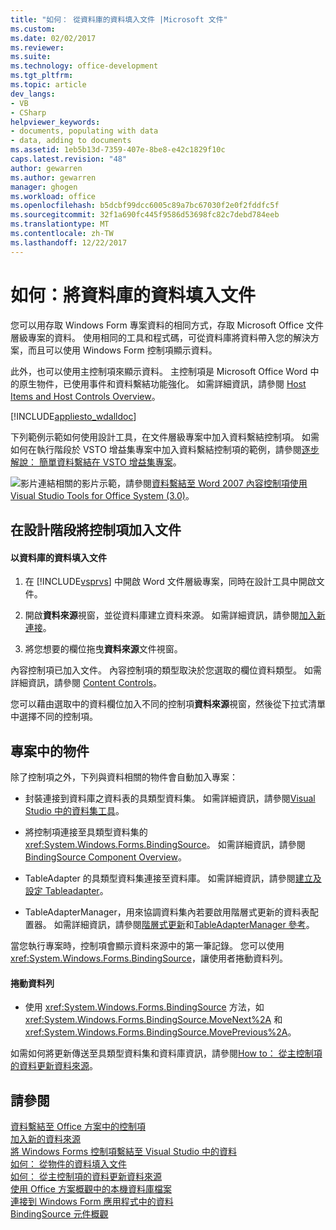 ```yaml
---
title: "如何： 從資料庫的資料填入文件 |Microsoft 文件"
ms.custom: 
ms.date: 02/02/2017
ms.reviewer: 
ms.suite: 
ms.technology: office-development
ms.tgt_pltfrm: 
ms.topic: article
dev_langs:
- VB
- CSharp
helpviewer_keywords:
- documents, populating with data
- data, adding to documents
ms.assetid: 1eb5b13d-7359-407e-8be8-e42c1829f10c
caps.latest.revision: "48"
author: gewarren
ms.author: gewarren
manager: ghogen
ms.workload: office
ms.openlocfilehash: b5dcbf99dcc6005c89a7bc67030f2e0f2fddfc5f
ms.sourcegitcommit: 32f1a690fc445f9586d53698fc82c7debd784eeb
ms.translationtype: MT
ms.contentlocale: zh-TW
ms.lasthandoff: 12/22/2017
---
```

# <a name="how-to-populate-documents-with-data-from-a-database"></a>如何：將資料庫的資料填入文件
  您可以用存取 Windows Form 專案資料的相同方式，存取 Microsoft Office 文件層級專案的資料。 使用相同的工具和程式碼，可從資料庫將資料帶入您的解決方案，而且可以使用 Windows Form 控制項顯示資料。  
  
 此外，也可以使用主控制項來顯示資料。 主控制項是 Microsoft Office Word 中的原生物件，已使用事件和資料繫結功能強化。 如需詳細資訊，請參閱 [Host Items and Host Controls Overview](../vsto/host-items-and-host-controls-overview.md)。  
  
 [!INCLUDE[appliesto_wdalldoc](../vsto/includes/appliesto-wdalldoc-md.md)]  
  
 下列範例示範如何使用設計工具，在文件層級專案中加入資料繫結控制項。 如需如何在執行階段於 VSTO 增益集專案中加入資料繫結控制項的範例，請參閱[逐步解說： 簡單資料繫結在 VSTO 增益集專案](../vsto/walkthrough-simple-data-binding-in-vsto-add-in-project.md)。  
  
 ![影片連結](../vsto/media/playvideo.gif "影片連結")相關的影片示範，請參閱[資料繫結至 Word 2007 內容控制項使用 Visual Studio Tools for Office System (3.0)](http://go.microsoft.com/fwlink/?LinkId=136785)。  
  
## <a name="adding-a-control-to-a-document-at-design-time"></a>在設計階段將控制項加入文件  
  
#### <a name="to-populate-a-document-with-data-from-a-database"></a>以資料庫的資料填入文件  
  
1.  在 [!INCLUDE[vsprvs](../sharepoint/includes/vsprvs-md.md)] 中開啟 Word 文件層級專案，同時在設計工具中開啟文件。  
  
2.  開啟**資料來源**視窗，並從資料庫建立資料來源。 如需詳細資訊，請參閱[加入新連接](../data-tools/add-new-connections.md)。  
  
3.  將您想要的欄位拖曳**資料來源**文件視窗。  
  
 內容控制項已加入文件。 內容控制項的類型取決於您選取的欄位資料類型。 如需詳細資訊，請參閱 [Content Controls](../vsto/content-controls.md)。  
  
 您可以藉由選取中的資料欄位加入不同的控制項**資料來源**視窗，然後從下拉式清單中選擇不同的控制項。  
  
## <a name="objects-in-the-project"></a>專案中的物件  
 除了控制項之外，下列與資料相關的物件會自動加入專案：  
  
-   封裝連接到資料庫之資料表的具類型資料集。 如需詳細資訊，請參閱[Visual Studio 中的資料集工具](/visualstudio/data-tools/dataset-tools-in-visual-studio)。  
  
-   將控制項連接至具類型資料集的 <xref:System.Windows.Forms.BindingSource>。 如需詳細資訊，請參閱 [BindingSource Component Overview](/dotnet/framework/winforms/controls/bindingsource-component-overview)。  
  
-   TableAdapter 的具類型資料集連接至資料庫。 如需詳細資訊，請參閱[建立及設定 Tableadapter](../data-tools/create-and-configure-tableadapters.md)。  
  
-   TableAdapterManager，用來協調資料集內若要啟用階層式更新的資料表配置器。 如需詳細資訊，請參閱[階層式更新](../data-tools/hierarchical-update.md)和[TableAdapterManager 參考](../data-tools/fill-datasets-by-using-tableadapters.md#tableadaptermanager-reference)。  
  
 當您執行專案時，控制項會顯示資料來源中的第一筆記錄。 您可以使用 <xref:System.Windows.Forms.BindingSource>，讓使用者捲動資料列。  
  
#### <a name="to-scroll-through-the-records"></a>捲動資料列  
  
-   使用 <xref:System.Windows.Forms.BindingSource> 方法，如 <xref:System.Windows.Forms.BindingSource.MoveNext%2A> 和 <xref:System.Windows.Forms.BindingSource.MovePrevious%2A>。  
  
 如需如何將更新傳送至具類型資料集和資料庫資訊，請參閱[How to： 從主控制項的資料更新資料來源](../vsto/how-to-update-a-data-source-with-data-from-a-host-control.md)。  
  
## <a name="see-also"></a>請參閱  
 [資料繫結至 Office 方案中的控制項](../vsto/binding-data-to-controls-in-office-solutions.md)   
 [加入新的資料來源](/visualstudio/data-tools/add-new-data-sources)   
 [將 Windows Forms 控制項繫結至 Visual Studio 中的資料](../data-tools/bind-windows-forms-controls-to-data-in-visual-studio.md)   
 [如何： 從物件的資料填入文件](../vsto/how-to-populate-documents-with-data-from-objects.md)   
 [如何： 從主控制項的資料更新資料來源](../vsto/how-to-update-a-data-source-with-data-from-a-host-control.md)   
 [使用 Office 方案概觀中的本機資料庫檔案](../vsto/using-local-database-files-in-office-solutions-overview.md)   
 [連接到 Windows Form 應用程式中的資料](/visualstudio/data-tools/connecting-to-data-in-windows-forms-applications)   
 [BindingSource 元件概觀](/dotnet/framework/winforms/controls/bindingsource-component-overview)  
  
  
